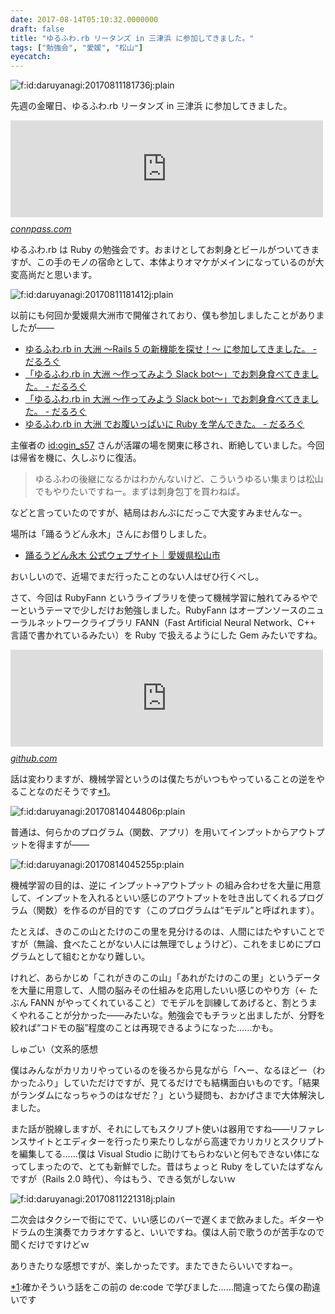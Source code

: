 ```yaml
---
date: 2017-08-14T05:10:32.0000000
draft: false
title: "ゆるふわ.rb リータンズ in 三津浜 に参加してきました。"
tags: ["勉強会", "愛媛", "松山"]
eyecatch: 
---
```

<p><span itemscope itemtype="http://schema.org/Photograph"><img src="20170811181736.jpg" alt="f:id:daruyanagi:20170811181736j:plain" title="f:id:daruyanagi:20170811181736j:plain" class="hatena-fotolife" itemprop="image"></span></p><p>先週の金曜日、ゆるふわ.rb リータンズ in 三津浜 に参加してきました。</p><p><iframe src="https://hatenablog-parts.com/embed?url=https%3A%2F%2Fconnpass.com%2Fevent%2F61909%2F" title="ゆるふわ.rb リータンズ in 三津浜 (2017/08/11 17:00〜)" class="embed-card embed-webcard" scrolling="no" frameborder="0" style="display: block; width: 100%; height: 155px; max-width: 500px; margin: 10px 0px;"></iframe><cite class="hatena-citation"><a href="https://connpass.com/event/61909/">connpass.com</a></cite></p><p>ゆるふわ.rb は Ruby の勉強会です。おまけとしてお刺身とビールがついてきますが、この手のモノの宿命として、本体よりオマケがメインになっているのが大変高尚だと思います。</p><p><span itemscope itemtype="http://schema.org/Photograph"><img src="20170811181412.jpg" alt="f:id:daruyanagi:20170811181412j:plain" title="f:id:daruyanagi:20170811181412j:plain" class="hatena-fotolife" itemprop="image"></span></p><p>以前にも何回か愛媛県大洲市で開催されており、僕も参加しましたことがありましたが――</p>

<ul>
<li><a href="http://blog.daruyanagi.jp/entry/2016/04/25/221908">&#x3086;&#x308B;&#x3075;&#x308F;.rb in &#x5927;&#x6D32; &#x301C;Rails 5 &#x306E;&#x65B0;&#x6A5F;&#x80FD;&#x3092;&#x63A2;&#x305B;&#xFF01;&#x301C; &#x306B;&#x53C2;&#x52A0;&#x3057;&#x3066;&#x304D;&#x307E;&#x3057;&#x305F;&#x3002; - &#x3060;&#x308B;&#x308D;&#x3050;</a></li>
<li><a href="http://blog.daruyanagi.jp/entry/2016/02/01/202800">&#x300C;&#x3086;&#x308B;&#x3075;&#x308F;.rb in &#x5927;&#x6D32; &#x301C;&#x4F5C;&#x3063;&#x3066;&#x307F;&#x3088;&#x3046; Slack bot&#x301C;&#x300D;&#x3067;&#x304A;&#x523A;&#x8EAB;&#x98DF;&#x3079;&#x3066;&#x304D;&#x307E;&#x3057;&#x305F;&#x3002; - &#x3060;&#x308B;&#x308D;&#x3050;</a></li>
<li><a href="http://blog.daruyanagi.jp/entry/2016/02/01/202800">&#x300C;&#x3086;&#x308B;&#x3075;&#x308F;.rb in &#x5927;&#x6D32; &#x301C;&#x4F5C;&#x3063;&#x3066;&#x307F;&#x3088;&#x3046; Slack bot&#x301C;&#x300D;&#x3067;&#x304A;&#x523A;&#x8EAB;&#x98DF;&#x3079;&#x3066;&#x304D;&#x307E;&#x3057;&#x305F;&#x3002; - &#x3060;&#x308B;&#x308D;&#x3050;</a></li>
<li><a href="http://blog.daruyanagi.jp/entry/2015/07/23/010230">&#x3086;&#x308B;&#x3075;&#x308F;.rb in &#x5927;&#x6D32; &#x3067;&#x304A;&#x8179;&#x3044;&#x3063;&#x3071;&#x3044;&#x306B; Ruby &#x3092;&#x5B66;&#x3093;&#x3067;&#x304D;&#x305F;&#x3002; - &#x3060;&#x308B;&#x308D;&#x3050;</a></li>
</ul><p>主催者の <a href="http://blog.hatena.ne.jp/ogin_s57/">id:ogin_s57</a> さんが活躍の場を関東に移され、断絶していました。今回は帰省を機に、久しぶりに復活。</p>

<blockquote>
<p>ゆるふわの後継になるかはわかんないけど、こういうゆるい集まりは松山でもやりたいですねー。まずは刺身包丁を買わねば。</p>

</blockquote>
<p>などと言っていたのですが、結局はおんぶにだっこで大変すみませんなー。</p><p>場所は「踊るうどん永木」さんにお借りしました。</p>

<ul>
<li><a href="http://odoruudon.net/">&#x8E0A;&#x308B;&#x3046;&#x3069;&#x3093;&#x6C38;&#x6728; &#x516C;&#x5F0F;&#x30A6;&#x30A7;&#x30D6;&#x30B5;&#x30A4;&#x30C8;&#xFF5C;&#x611B;&#x5A9B;&#x770C;&#x677E;&#x5C71;&#x5E02;</a></li>
</ul><p>おいしいので、近場でまだ行ったことのない人はぜひ行くべし。</p><p>さて、今回は RubyFann というライブラリを使って機械学習に触れてみるやでーというテーマで少しだけお勉強しました。RubyFann はオープンソースのニューラルネットワークライブラリ FANN（Fast Artificial Neural Network、C++ 言語で書かれているみたい）を Ruby で扱えるようにした Gem みたいですね。</p><p><iframe src="https://hatenablog-parts.com/embed?url=https%3A%2F%2Fgithub.com%2Ftangledpath%2Fruby-fann" title="tangledpath/ruby-fann" class="embed-card embed-webcard" scrolling="no" frameborder="0" style="display: block; width: 100%; height: 155px; max-width: 500px; margin: 10px 0px;"></iframe><cite class="hatena-citation"><a href="https://github.com/tangledpath/ruby-fann">github.com</a></cite></p><p>話は変わりますが、機械学習というのは僕たちがいつもやっていることの逆をやることなのだそうです<a href="#f-052da40f" name="fn-052da40f" title="確かそういう話をこの前の de:code で学びました……間違ってたら僕の勘違いです">*1</a>。</p><p><span itemscope itemtype="http://schema.org/Photograph"><img src="20170814044806.png" alt="f:id:daruyanagi:20170814044806p:plain" title="f:id:daruyanagi:20170814044806p:plain" class="hatena-fotolife" itemprop="image"></span></p><p>普通は、何らかのプログラム（関数、アプリ）を用いてインプットからアウトプットを得ますが――</p><p><span itemscope itemtype="http://schema.org/Photograph"><img src="20170814045255.png" alt="f:id:daruyanagi:20170814045255p:plain" title="f:id:daruyanagi:20170814045255p:plain" class="hatena-fotolife" itemprop="image"></span></p><p>機械学習の目的は、逆に インプット→アウトプット の組み合わせを大量に用意して、インプットを入れるといい感じのアウトプットを吐き出してくれるプログラム（関数）を作るのが目的です（このプログラムは“モデル”と呼ばれます）。</p><p>たとえば、きのこの山とたけのこの里を見分けるのは、人間にはたやすいことですが（無論、食べたことがない人には無理でしょうけど）、これをまじめにプログラムとして組むとかなり難しい。</p><p>けれど、あらかじめ「これがきのこの山」「あれがたけのこの里」というデータを大量に用意して、人間の脳みその仕組みを応用したいい感じのやり方（← たぶん FANN がやってくれていること）でモデルを訓練してあげると、割とうまくやれることが分かった――みたいな。勉強会でもチラッと出ましたが、分野を絞れば“コドモの脳”程度のことは再現できるようになった……かも。</p><p>しゅごい（文系的感想</p><p>僕はみんながカリカリやっているのを後ろから見ながら「へー、なるほどー（わかったふり」していただけですが、見てるだけでも結構面白いものです。「結果がランダムになっちゃうのはなぜだ？」という疑問も、おかげさまで大体解決しました。</p><p>また話が脱線しますが、それにしてもスクリプト使いは器用ですね――リファレンスサイトとエディターを行ったり来たりしながら高速でカリカリとスクリプトを編集してる……僕は Visual Studio に助けてもらわないと何もできない体になってしまったので、とても新鮮でした。昔はちょっと Ruby をしていたはずなんですが（Rails 2.0 時代）、今はもう、できる気がしないｗ</p><p><span itemscope itemtype="http://schema.org/Photograph"><img src="20170811221318.jpg" alt="f:id:daruyanagi:20170811221318j:plain" title="f:id:daruyanagi:20170811221318j:plain" class="hatena-fotolife" itemprop="image"></span></p><p>二次会はタクシーで街にでて、いい感じのバーで遅くまで飲みました。ギターやドラムの生演奏でカラオケすると、いいですね。僕は人前で歌うのが苦手なので聞くだけですけどｗ</p><p>ありきたりな感想ですが、楽しかったです。またできたらいいですねー。</p>
<div class="footnote">
<p class="footnote"><a href="#fn-052da40f" name="f-052da40f" class="footnote-number">*1</a><span class="footnote-delimiter">:</span><span class="footnote-text">確かそういう話をこの前の de:code で学びました……間違ってたら僕の勘違いです</span></p>
</div>